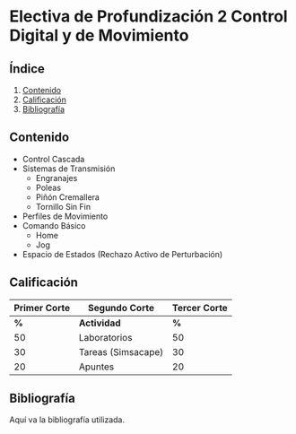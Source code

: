 # Electiva de Profundización 2 Control Digital y de Movimiento 

## Índice
1. [Contenido](#contenido)
2. [Calificación](#calificación)
3. [Bibliografía](#bibliografía)

## Contenido
- Control Cascada
- Sistemas de Transmisión
  - Engranajes
  - Poleas
  - Piñón Cremallera
  - Tornillo Sin Fin
- Perfiles de Movimiento
- Comando Básico
  - Home
  - Jog
- Espacio de Estados (Rechazo Activo de Perturbación)

## Calificación
<div align="center">

| **Primer Corte**    | **Segundo Corte**   | **Tercer Corte**    |
|---------------------|--------------------|---------------------|
| **%** | **Actividad** | **%** | **Actividad** | **%** | **Actividad** |
| 50   | Laboratorios  | 50   | Laboratorios  | 50   | Laboratorios  |
| 30   | Tareas (Simsacape) | 30   | Tareas (Simsacape) | 30   | Tareas (Simsacape) |
| 20   | Apuntes       | 20   | Apuntes       | 20   | Apuntes       |


</div>


## Bibliografía
Aquí va la bibliografía utilizada.
